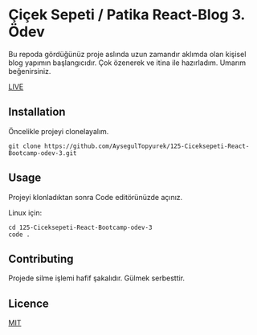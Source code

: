 # Çiçek Sepeti / Patika React-Blog 3. Ödev

Bu repoda gördüğünüz proje aslında uzun zamandır aklımda olan kişisel blog yapımın başlangıcıdır. Çok özenerek ve itina ile hazırladım. Umarım beğenirsiniz.

[LIVE](https://aysegultopyurek.github.io/125-Ciceksepeti-React-Bootcamp-odev-1/)

## Installation

Öncelikle projeyi clonelayalım.

`git clone https://github.com/AysegulTopyurek/125-Ciceksepeti-React-Bootcamp-odev-3.git`

## Usage

Projeyi klonladıktan sonra Code editörünüzde açınız.

Linux için:

```
cd 125-Ciceksepeti-React-Bootcamp-odev-3
code .
```

## Contributing

Projede silme işlemi hafif şakalıdır. Gülmek serbesttir.

## Licence

[MIT](https://opensource.org/licenses/MIT)
